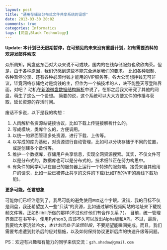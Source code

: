 ```yaml
---
layout: post
title: "通用存储及分布式文件共享系统的设想"
date: 2013-03-30 20:02
comments: true
categories: Informatics
tags: [网盘,Black Technology]
---
```

**Update: 本计划已无限期暂停，在可预见的未来没有重启计划，如有需要资料的欢迎发邮件索取**

众所周知，网盘这东西对大众来说不可或缺，国内的在线存储服务也欣欣向荣。但是，由于各种原因，我们仍感到这些不能完全满足我们的要求。
比如各种限制、各种暂停分享、还有各种必须付钱才能用的VIP服务等。各大公司想挣钱无可非议，毕竟网络存储绝对是烧钱的主，但作为一个搞技术的人，决不能整天写登陆界面，对吧？
动机在[新浪微盘数据结构解析](/2013/01/data-structure-of-vdisk/)中说了，在那之后我又研究了其他的网盘，萌生了这么一个设想。
简要的说，这个系统可以大大方便文件的传播与获取，延长资源的存活时间。
<!--more-->
废话不多说，以下是我的构想：

1. 人肉解析各资源站链接协议，比如下载上传链接解析什么的。
2. 写成模块，类库什么的，方便调用。
3. 以统一的界面管理多处资源，进行下载、上传等。
4. 以写成的库为基础，对资源进行自动管理，比如可以分块存储于不同的位置，或是创建多个备份等。
5. 维护一个数据库，存储用户共享信息，实现全网资源搜索。其实，不仅文件可以是分布式的，数据库也可以是分布式的，技术细节正在努力构思中。
6. 有条件的同学可以在自己的服务器上运行一个特殊的服务端，接受来自其他用户的请求，比如一些已被停止共享的文件的下载(比如115的VIP的离线下载功能)。

**更多可能，任君想象**


可能你们已经注意到了，我尽可能的避免使用`网盘`这个字眼。没错，我的目标不仅是网盘，我还希望加入一些“只读”的资源，比如通过解析视频网站的地址来下载视频文件等。正如Bilibili所做的那样(不过也许他们有合作关系？)。
目前，统一管理界面正在书写中，使用Python3, 应该不久可以放出Alpha版和API。不过，最后，我要给大家浇盆冷水，*本计划仍处于设想阶段*，不要期望能瞬间完成。而且，我们需要考虑遭到封杀后的应对措施，以及如何保持协议更新后库的快速升级等问题。

PS：欢迎有兴趣和有能力的同学来信交流：`gzh.shadow@gmail.com`
